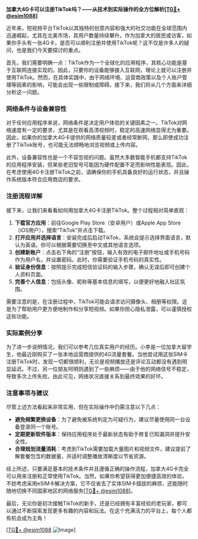 **加拿大4G卡可以注册TikTok吗？——从技术到实际操作的全方位解析[[TG💪+ @esim1088](https://t.me/s/esim1088)]**

近年来，短视频平台TikTok以其独特的创意内容和强大的社交功能在全球范围内迅速崛起，尤其在北美市场，其用户数量持续攀升。作为加拿大的居民或访客，如果你手头有一张4G卡，是否可以顺利注册并使用TikTok呢？这不仅是许多人的疑问，也是我们今天要探讨的重点。

首先，我们需要明确一点：TikTok作为一个全球化的应用程序，其核心功能是基于互联网连接实现的。因此，只要你的设备能够接入互联网，理论上就可以注册并使用TikTok。然而，在具体实践中，由于网络环境、运营商政策以及个人账户管理等因素的影响，可能会出现一些限制或障碍。接下来，我们将从几个方面来详细分析这一问题。

### 网络条件与设备兼容性

对于任何应用程序来说，网络条件是决定用户体验的关键因素之一。TikTok对网络速度有一定的要求，尤其是在观看高清视频时，稳定的高速网络显得尤为重要。因此，如果你的加拿大4G卡提供的网络质量较差或者经常断网，那么即使成功注册了TikTok账号，也可能无法顺畅地浏览视频或上传内容。

此外，设备兼容性也是一个不容忽视的问题。虽然大多数智能手机都支持TikTok的应用程序安装，但某些老旧型号可能因为硬件配置不足而影响性能表现。因此，在考虑使用4G卡注册TikTok之前，请确保你的手机具备良好的运行状态，并且操作系统版本符合应用商店的要求。

### 注册流程详解

接下来，让我们来看看如何用加拿大4G卡注册TikTok。整个过程相对简单直观：

1. **下载官方应用**：前往Google Play Store（安卓用户）或Apple App Store（iOS用户），搜索“TikTok”并点击下载。
2. **打开应用并选择语言**：安装完成后启动TikTok，系统会提示选择界面语言，默认为英语。你可以根据需要切换至中文或其他语言选项。
3. **创建新账户**：点击右下角的“注册”按钮，输入有效的电子邮件地址或手机号码作为用户名，并设置密码。此时，你需要验证手机号码的真实性。
4. **验证身份信息**：按照提示完成短信验证码的输入步骤，确认无误后即可创建个人资料页面。
5. **完善个人信息**：包括头像、昵称等基本信息的填写，以便更好地融入社区氛围。

需要注意的是，在注册过程中，TikTok可能会请求访问摄像头、相册等权限。这是为了帮助用户更方便地制作和分享短视频。如果你担心隐私泄露，可以谨慎授权这些功能。

### 实际案例分享

为了进一步说明情况，我们可以参考几位真实用户的经历。小李是一位加拿大留学生，他最近刚购买了一张本地运营商提供的4G流量套餐。当他尝试用这张SIM卡注册TikTok时，发现一切都很顺利，无论是视频播放还是评论互动都没有遇到明显延迟。不过，另一位朋友阿明则遇到了一些麻烦——由于他的网络信号不稳定，导致多次上传失败。由此可见，网络状况直接关系到最终效果的好坏。

### 注意事项与建议

尽管上述方法看起来非常实用，但在实际操作中仍需注意以下几点：

- **避免频繁更换设备**：为了避免被系统判定为可疑行为，建议尽量使用同一台设备登录同一个账号。
- **定期更新软件版本**：保持应用程序处于最新状态有助于修复已知漏洞并提升安全性。
- **合理规划流量消耗**：考虑到TikTok需要加载大量图片和视频文件，建议提前了解套餐包含的数据量，并适时调整播放清晰度以节省资源。

综上所述，只要满足基本的技术条件并且遵循正确的操作流程，加拿大4G卡完全可以用来注册和正常使用TikTok。当然，如果你希望获得更加便捷高效的体验，不妨考虑采用eSIM卡解决方案，它不仅省去了实体SIM卡插拔的麻烦，还能随时随地切换不同国家地区的网络服务[[TG💪+ @esim1088](https://t.me/s/esim1088)]。

最后，无论你是初次接触TikTok的新手，还是已经拥有丰富经验的老玩家，都可以通过不断探索发现更多有趣的内容和玩法。在这个充满活力的平台上，每个人都有机会成为主角！

[[TG💪+ @esim1088](https://t.me/s/esim1088) ![Image](https://i.postimg.cc/4NQfJmqS/Snipaste-2025-05-13-00-14-12.png)]